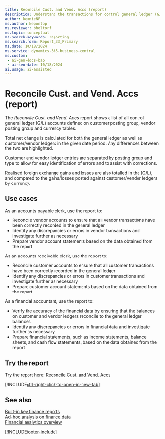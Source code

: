 ```yaml
---
title: Reconcile Cust. and Vend. Accs (report)
description: Understand the transactions for control general ledger (G/L) accounts, and highlight any discrepancies between G/L and customer/vendor ledgers.
author: kennieNP
ms.author: kepontop
ms.reviewer: bholtorf
ms.topic: conceptual
ms.search.keywords: reporting
ms.search.form: Report_33_Primary
ms.date: 10/18/2024
ms.service: dynamics-365-business-central
ms.custom:
 - ai-gen-docs-bap
 - ai-seo-date: 10/18/2024
ai.usage: ai-assisted
---
```


# Reconcile Cust. and Vend. Accs (report)

The *Reconcile Cust. and Vend. Accs* report shows a list of all control general ledger (G/L) accounts defined on customer posting group, vendor posting group and currency tables. 

Total net change is calculated for both the general ledger as well as customer/vendor ledgers in the given date period. Any differences between the two are highlighted.

Customer and vendor ledger entries are separated by posting group and type to allow for easy identification of errors and to assist with corrections.

Realised foreign exchange gains and losses are also totalled in the (G/L), and compared to the gains/losses posted against customer/vendor ledgers by currency. 


## Use cases

<!-- 
Prompt

Below is a report in an ERP system. Provide 3-4 use cases for different personas working with core finance.
Format like this:    
  
As a <persona>, use the report to    
* use case 1  
* use case 2    

Do not capitalize the persona names. 
Do not start lines with ""Use the data to""

## Report name
Reconcile Cust. and Vend. Accs

## Report description
Shows the G/L entries resulting from posting customer and vendor entries split per G/L account and posting groups. Use this report to reconcile the balances on customer and vendor ledgers to general ledger balances.

### What the report does
The *Reconcile Cust. and Vend. Accs* report shows a list of all control general ledger (G/L) accounts defined on customer posting group, vendor posting group and currency tables. 
Total net change is calculated for both the general ledger as well as customer/vendor ledgers in the given date period. Any differences between the two are highlighted.
Customer and vendor ledger entries are separated by posting group and type to allow for easy identification of errors and to assist with corrections.
Realised foreign exchange gains and losses are also totalled in the (G/L), and compared to the gains/losses posted against customer/vendor ledgers by currency. 

### Use cases
Understand the transactions for control G/L accounts, and highlight any discrepancies between G/L and customer/vendor ledgers.
Understand the transactions for control general ledger (G/L) accounts, and highlight any discrepancies between G/L and customer/vendor ledgers.
This report helps ensure that all transactions involving customers and vendors are accurately reflected in the general ledger, providing a clear and accurate financial picture.


Please include your data sources and URLs

-->

As an accounts payable clerk, use the report to:
* Reconcile vendor accounts to ensure that all vendor transactions have been correctly recorded in the general ledger
* Identify any discrepancies or errors in vendor transactions and investigate further as necessary
* Prepare vendor account statements based on the data obtained from the report

As an accounts receivable clerk, use the report to:
* Reconcile customer accounts to ensure that all customer transactions have been correctly recorded in the general ledger
* Identify any discrepancies or errors in customer transactions and investigate further as necessary
* Prepare customer account statements based on the data obtained from the report

As a financial accountant, use the report to:
* Verify the accuracy of the financial data by ensuring that the balances on customer and vendor ledgers reconcile to the general ledger balances
* Identify any discrepancies or errors in financial data and investigate further as necessary
* Prepare financial statements, such as income statements, balance sheets, and cash flow statements, based on the data obtained from the report


## Try the report

Try the report here: [Reconcile Cust. and Vend. Accs](https://businesscentral.dynamics.com?report=33)

[!INCLUDE[ctrl-right-click-to-open-in-new-tab](../includes/ctrl-right-click-to-open-in-new-tab.md)]


## See also

[Built-in key finance reports](../finance-reports.md)  
[Ad-hoc analysis on finance data](../ad-hoc-analysis-finance.md)  
[Financial analytics overview](../bi.md)  

[!INCLUDE[footer-include](../includes/footer-banner.md)]